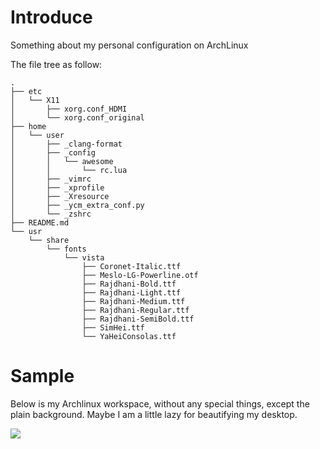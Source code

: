 # Introduce
Something about my personal configuration on ArchLinux

The file tree as follow:
```
.
├── etc
│   └── X11
│       ├── xorg.conf_HDMI
│       └── xorg.conf_original
├── home
│   └── user
│       ├── _clang-format
│       ├── _config
│       │   └── awesome
│       │       └── rc.lua
│       ├── _vimrc
│       ├── _xprofile
│       ├── _Xresource
│       ├── _ycm_extra_conf.py
│       └── _zshrc
├── README.md
└── usr
    └── share
        └── fonts
            └── vista
                ├── Coronet-Italic.ttf
                ├── Meslo-LG-Powerline.otf
                ├── Rajdhani-Bold.ttf
                ├── Rajdhani-Light.ttf
                ├── Rajdhani-Medium.ttf
                ├── Rajdhani-Regular.ttf
                ├── Rajdhani-SemiBold.ttf
                ├── SimHei.ttf
                └── YaHeiConsolas.ttf
```

# Sample
Below is my Archlinux workspace, without any special things, except the plain background. Maybe I am a little lazy for beautifying my desktop.

![](https://img.woyun.ink/article/2019/6/24/DeepinScreenshot_select-area_20190624160826.png)
